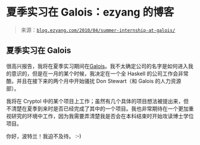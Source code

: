 <!--yml

category: 未分类

date: 2024-07-01 18:18:23

-->

# 夏季实习在 Galois：ezyang 的博客

> 来源：[`blog.ezyang.com/2010/04/summer-internship-at-galois/`](http://blog.ezyang.com/2010/04/summer-internship-at-galois/)

## 夏季实习在 Galois

很高兴报告，我将在夏季实习期间在[Galois](http://www.galois.com/)。我不太确定公司的名字是如何进入我的意识的，但是在一月的某个时候，我决定在一个全 Haskell 的公司工作会非常酷，并且在接下来的两个月中开始骚扰 Don Stewart（和 Galois 的人力资源部）。

我将在 Cryptol 中的某个项目上工作；虽然有几个具体的项目想法被提出来，但不清楚在夏季到来时是否已经完成了其中的一个项目。我也非常期待在一个更加重视研究的环境中工作，因为我需要弄清楚我是否会在本科结束时开始攻读博士学位项目。

你好，波特兰！我迫不及待。 :-)

